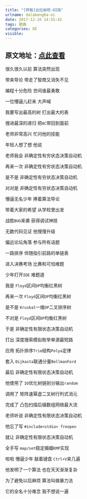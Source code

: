```yaml
---
title: "[转载]达拉崩吧-OI版"
urlname: dalabengba-oi
date: 2017-12-16 14:55:42
tags: 歌曲
categories: OI
visible:
---
```


## 原文地址：[点此查看](https://www.luogu.org/discuss/show?postid=29677)

很久很久以前 算法突然出现

带来导论 带走了智商又消失不见
<!-- more -->

编程十分危险 世间谁最勇敢

一位懵逼儿赶来 大声喊

我要写出最高的树 打出最大的表

搜进最深的递归 把`AC`带回到面前

老师非常高兴 忙问他的技能

年轻人想了想 他说

老师我会 非确定性有穷状态决策自动机

再来一次 非确定性有穷状态决策自动机

是不是 非确定性有穷状态决策自动机

对对是 非确定性有穷状态决策自动机

懵逼无名少年 捧着算法导论

带着大家的希望 从学校里出发

战胜`BUG`来袭 获得调试神技

无数代码见证 他慢慢升级

偏远论坛角落 参与所有话题

一路排序 伴随指引前路的单链表

进入决赛考场 比赛和可怕难题

少年打开`IDE` 难题道

我是 `Floyd`区间`DP`均衡红黑树

再来一次 `Floyd`区间`DP`均衡红黑树

是不是 `Kruskal`一维`DP`二叉排序树

不对是 `Floyd`区间`DP`均衡红黑树

于是 非确定性有限状态决策自动机

打出 深度搜索模拟枚举单源最短路

应用 拓扑排序`Trie`结构`Polya`定律

套入 `Dijkasta`联通分量`BellmanFord`

最后 非确定性有限状态决策自动机

他使用了 `IO`优化树链剖分输出`random`

调用了 矩阵速幂虚二叉树行列式消元

完成了 凸包扫描后缀数组网络最大流

老师听说 非确定性有限状态决策自动机

他忘了写 `#include<stdio> freopen`

就让 非确定性有限状态决策自动机

全手写 `map/set`稳定婚姻`KMP`实现

啦啦 懵逼少年 敲着键盘 `Ctrl+V`来几遍

他发明了一个算法 也在天天渐渐复杂

为了避免以后麻烦 算法叫做暴力法

它的全名十分难念 我不想说一遍

